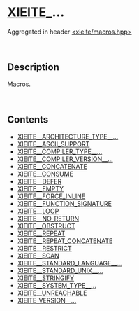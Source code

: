 # [XIEITE](./xieite.md)\_...
Aggregated in header [<xieite/macros.hpp>](../include/xieite/macros.hpp)

&nbsp;

## Description
Macros.

&nbsp;

## Contents
- [XIEITE__ARCHITECTURE_TYPE__...](./macros/ARCHITECTURE_TYPE.md)
- [XIEITE__ASCII_SUPPORT](./macros/ASCII_SUPPORT.md)
- [XIEITE__COMPILER_TYPE__...](./macros/COMPILER_TYPE.md)
- [XIEITE__COMPILER_VERSION__...](./macros/COMPILER_VERSION.md)
- [XIEITE__CONCATENATE](./macros/CONCATENATE.md)
- [XIEITE__CONSUME](./macros/CONSUME.md)
- [XIEITE__DEFER](./macros/DEFER.md)
- [XIEITE__EMPTY](./macros/EMPTY.md)
- [XIEITE__FORCE_INLINE](./macros/FORCE_INLINE.md)
- [XIEITE__FUNCTION_SIGNATURE](./macros/FUNCTION_SIGNATURE.md)
- [XIEITE__LOOP](./macros/LOOP.md)
- [XIEITE__NO_RETURN](./macros/NO_RETURN.md)
- [XIEITE__OBSTRUCT](./macros/OBSTRUCT.md)
- [XIEITE__REPEAT](./macros/REPEAT.md)
- [XIEITE__REPEAT_CONCATENATE](./macros/REPEAT_CONCATENATE.md)
- [XIEITE__RESTRICT](./macros/RESTRICT.md)
- [XIEITE__SCAN](./macros/SCAN.md)
- [XIEITE__STANDARD_LANGUAGE__...](./macros/STANDARD_LANGUAGE.md)
- [XIEITE__STANDARD_UNIX__...](./macros/STANDARD_UNIX.md)
- [XIEITE__STRINGIFY](./macros/STRINGIFY.md)
- [XIEITE__SYSTEM_TYPE__...](./macros/SYSTEM_TYPE.md)
- [XIEITE__UNREACHABLE](./macros/UNREACHABLE.md)
- [XIEITE_VERSION__...](./macros/VERSION.md)
